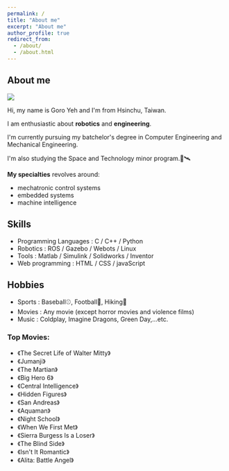 ```yaml
---
permalink: /
title: "About me"
excerpt: "About me"
author_profile: true
redirect_from: 
  - /about/
  - /about.html
---
```


## About me

![](https://i.imgur.com/CjcJXWK.jpg)

<!-- <font size=4> -->
Hi, my name is Goro Yeh and I'm from Hsinchu, Taiwan.

I am enthusiastic about **robotics** and **engineering**.

I'm currently pursuing my batchelor's degree in Computer Engineering
and Mechanical Engineering.

I'm also studying the Space and Technology minor program.🚀🛰


**My specialties** revolves around:
* mechatronic control systems
* embedded systems
* machine intelligence

<!-- </font> -->

## Skills
* Programming Languages : C / C++ / Python
* Robotics : ROS / Gazebo / Webots / Linux
* Tools : Matlab / Simulink / Solidworks / Inventor
* Web programming : HTML / CSS / javaScript

<!-- ## Work Experience
### Industrial Technology Research Institute
Position:  Robotics Intern
Time:      July 2020 ~ Present -->


## Hobbies

* Sports : Baseball⚾, Football🏈, Hiking🗻
* Movies : Any movie (except horror movies and violence films)
* Music : Coldplay, Imagine Dragons, Green Day,...etc.


### Top Movies:
* 《The Secret Life of Walter Mitty》
* 《Jumanji》
* 《The Martian》
* 《Big Hero 6》
* 《Central Intelligence》
* 《Hidden Figures》
* 《San Andreas》
* 《Aquaman》
* 《Night School》
* 《When We First Met》
* 《Sierra Burgess Is a Loser》
* 《The Blind Side》
* 《Isn't It Romantic》
* 《Alita: Battle Angel》


